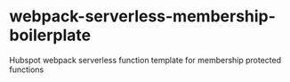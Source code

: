 # webpack-serverless-membership-boilerplate
Hubspot webpack serverless function template for membership protected functions

